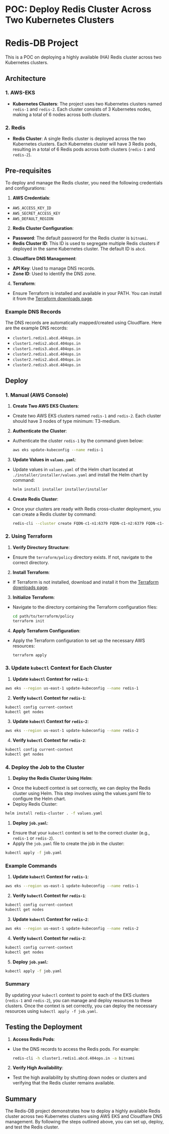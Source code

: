 # POC: Deploy Redis Cluster Across Two Kubernetes Clusters
# Redis-DB Project

This is a POC on deploying a highly available (HA) Redis cluster across two Kubernetes clusters.

## Architecture

### 1. AWS-EKS

- **Kubernetes Clusters**: The project uses two Kubernetes clusters named `redis-1` and `redis-2`. Each cluster consists of 3 Kubernetes nodes, making a total of 6 nodes across both clusters.

### 2. Redis

- **Redis Cluster**: A single Redis cluster is deployed across the two Kubernetes clusters. Each Kubernetes cluster will have 3 Redis pods, resulting in a total of 6 Redis pods across both clusters (`redis-1` and `redis-2`).

## Pre-requisites

To deploy and manage the Redis cluster, you need the following credentials and configurations:

1. **AWS Credentials**:
  - `AWS_ACCESS_KEY_ID`
  - `AWS_SECRET_ACCESS_KEY`
  - `AWS_DEFAULT_REGION`

2. **Redis Cluster Configuration**:
  - **Password**: The default password for the Redis cluster is `bitnami`.
  - **Redis Cluster ID**: This ID is used to segregate multiple Redis clusters if deployed in the same Kubernetes cluster. The default ID is `abcd`.

3. **Cloudflare DNS Management**:
  - **API Key**: Used to manage DNS records.
  - **Zone ID**: Used to identify the DNS zone.

4. **Terraform**:
  - Ensure Terraform is installed and available in your PATH. You can install it from the [Terraform downloads page](https://www.terraform.io/downloads).

### Example DNS Records

The DNS records are automatically mapped/created using Cloudflare. Here are the example DNS records:

- `cluster1.redis1.abcd.404ops.in`
- `cluster1.redis2.abcd.404ops.in`
- `cluster1.redis3.abcd.404ops.in`
- `cluster2.redis1.abcd.404ops.in`
- `cluster2.redis2.abcd.404ops.in`
- `cluster2.redis3.abcd.404ops.in`
## Deploy

### 1. Manual (AWS Console)

1. **Create Two AWS EKS Clusters**:
  - Create two AWS EKS clusters named `redis-1` and `redis-2`. Each cluster should have 3 nodes of type minimum: T3-medium.

2. **Authenticate the Cluster**:
  - Authenticate the cluster `redis-1` by the command given below:
    ```sh
    aws eks update-kubeconfig --name redis-1
    ```

3. **Update Values in `values.yaml`**:
  - Update values in `values.yaml` of the Helm chart located at `./installer/installer/values.yaml` and install the Helm chart by command:
    ```sh
    helm install installer installer/installer
    ```

4. **Create Redis Cluster**:
  - Once your clusters are ready with Redis cross-cluster deployment, you can create a Redis cluster by command:
    ```sh
    redis-cli --cluster create FQDN-c1-n1:6379 FQDN-c1-n2:6379 FQDN-c1-n3:6379 FQDN-c2-n1:6379 FQDN-c2-n2:6379 FQDN-c2-n3:6379 --cluster-replicas 1
    ```

### 2. Using Terraform

1. **Verify Directory Structure**:
  - Ensure the `terraform/policy` directory exists. If not, navigate to the correct directory.

2. **Install Terraform**:
  - If Terraform is not installed, download and install it from the [Terraform downloads page](https://www.terraform.io/downloads).

3. **Initialize Terraform**:
  - Navigate to the directory containing the Terraform configuration files:
    ```sh
    cd path/to/terraform/policy
    terraform init
    ```

4. **Apply Terraform Configuration**:
  - Apply the Terraform configuration to set up the necessary AWS resources:
    ```sh
    terraform apply
    ```

### 3. Update `kubectl` Context for Each Cluster

1. **Update `kubectl` Context for `redis-1`**:
  ```sh
  aws eks --region us-east-1 update-kubeconfig --name redis-1
  ```

2. **Verify `kubectl` Context for `redis-1`**:
  ```sh
  kubectl config current-context
  kubectl get nodes
  ```

3. **Update `kubectl` Context for `redis-2`**:
  ```sh
  aws eks --region us-east-1 update-kubeconfig --name redis-2
  ```

4. **Verify `kubectl` Context for `redis-2`**:
  ```sh
  kubectl config current-context
  kubectl get nodes
  ```

### 4. Deploy the Job to the Cluster

1. **Deploy the Redis Cluster Using Helm**:
  - Once the kubectl context is set correctly, we can deploy the Redis cluster using Helm. This step involves using the values.yaml file to configure the Helm chart.
  - Deploy Redis Cluster:
  ```sh
  helm install redis-cluster . -f values.yaml
  ```

1. **Deploy `job.yaml`**:
  - Ensure that your `kubectl` context is set to the correct cluster (e.g., `redis-1` or `redis-2`).
  - Apply the `job.yaml` file to create the job in the cluster:
  ```sh
  kubectl apply -f job.yaml
  ```

### Example Commands

1. **Update `kubectl` Context for `redis-1`**:
  ```sh
  aws eks --region us-east-1 update-kubeconfig --name redis-1
  ```

2. **Verify `kubectl` Context for `redis-1`**:
  ```sh
  kubectl config current-context
  kubectl get nodes
  ```

3. **Update `kubectl` Context for `redis-2`**:
  ```sh
  aws eks --region us-east-1 update-kubeconfig --name redis-2
  ```

4. **Verify `kubectl` Context for `redis-2`**:
  ```sh
  kubectl config current-context
  kubectl get nodes
  ```

5. **Deploy `job.yaml`**:
  ```sh
  kubectl apply -f job.yaml
  ```

### Summary

By updating your `kubectl` context to point to each of the EKS clusters (`redis-1` and `redis-2`), you can manage and deploy resources to these clusters. Once the context is set correctly, you can deploy the necessary resources using `kubectl apply -f job.yaml`.

## Testing the Deployment

1. **Access Redis Pods**:
  - Use the DNS records to access the Redis pods. For example:
    ```sh
    redis-cli -h cluster1.redis1.abcd.404ops.in -a bitnami
    ```

2. **Verify High Availability**:
  - Test the high availability by shutting down nodes or clusters and verifying that the Redis cluster remains available.

## Summary

The Redis-DB project demonstrates how to deploy a highly available Redis cluster across two Kubernetes clusters using AWS EKS and Cloudflare DNS management. By following the steps outlined above, you can set up, deploy, and test the Redis cluster.